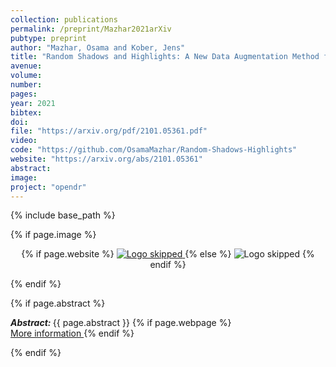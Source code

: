 ```yaml
---
collection: publications
permalink: /preprint/Mazhar2021arXiv
pubtype: preprint
author: "Mazhar, Osama and Kober, Jens"
title: "Random Shadows and Highlights: A New Data Augmentation Method for Extreme Lighting Conditions"
avenue: 
volume: 
number: 
pages: 
year: 2021
bibtex: 
doi: 
file: "https://arxiv.org/pdf/2101.05361.pdf"
video: 
code: "https://github.com/OsamaMazhar/Random-Shadows-Highlights"
website: "https://arxiv.org/abs/2101.05361"
abstract: 
image: 
project: "opendr"
---
```

{% include base_path %}

{% if page.image %}
<p align="center">
{% if page.website %}
<a href="{{ page.website }}"> <img src="{{  page.image }}" alt="Logo skipped" style="max-height:200px"/> </a>
{% else %}
<img src="{{  page.image }}" alt="Logo skipped" />
{% endif %}
</p>
{% endif %}

{% if page.abstract %}
<p> <strong> <em> Abstract: </em> </strong> {{ page.abstract }}
    {% if page.webpage %}
        <a href="{{ page.website}}"> <br> More information </a>
    {% endif %}
</p>
{% endif %}
